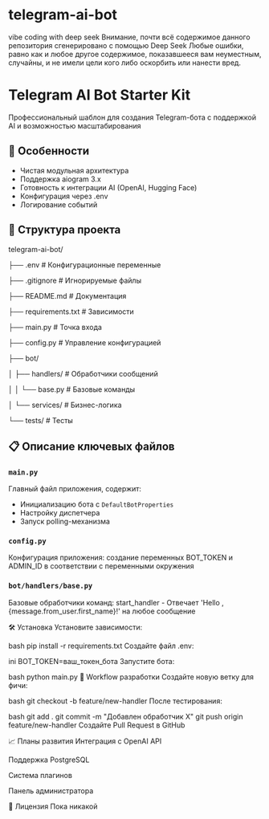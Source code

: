 # telegram-ai-bot
vibe coding with deep seek
Внимание, почти всё содержимое данного репозитория сгенерировано с помощью Deep Seek
Любые ошибки, равно как и любое другое содержимое, показавшееся вам неуместным, случайны, и не имели цели кого либо оскорбить или нанести вред.

# Telegram AI Bot Starter Kit

Профессиональный шаблон для создания Telegram-бота с поддержкой AI и возможностью масштабирования

## 🚀 Особенности

- Чистая модульная архитектура
- Поддержка aiogram 3.x
- Готовность к интеграции AI (OpenAI, Hugging Face)
- Конфигурация через .env
- Логирование событий

## 📂 Структура проекта

telegram-ai-bot/

├── .env # Конфигурационные переменные

├── .gitignore # Игнорируемые файлы

├── README.md # Документация

├── requirements.txt # Зависимости

├── main.py # Точка входа

├── config.py # Управление конфигурацией

├── bot/

│ ├── handlers/ # Обработчики сообщений

│ │ └── base.py # Базовые команды

│ └── services/ # Бизнес-логика

└── tests/ # Тесты



## 📋 Описание ключевых файлов

### `main.py`
Главный файл приложения, содержит:
- Инициализацию бота с `DefaultBotProperties`
- Настройку диспетчера
- Запуск polling-механизма

### `config.py`
Конфигурация приложения:
создание переменных BOT_TOKEN и ADMIN_ID в соответствии с переменными окружения 

### `bot/handlers/base.py`
Базовые обработчики команд:
start_handler - Отвечает 'Hello , {message.from_user.first_name}!' на любое сообщение

🛠️ Установка
Установите зависимости:

bash
pip install -r requirements.txt
Создайте файл .env:

ini
BOT_TOKEN=ваш_токен_бота
Запустите бота:

bash
python main.py
🔄 Workflow разработки
Создайте новую ветку для фичи:

bash
git checkout -b feature/new-handler
После тестирования:

bash
git add .
git commit -m "Добавлен обработчик X"
git push origin feature/new-handler
Создайте Pull Request в GitHub

📈 Планы развития
Интеграция с OpenAI API

Поддержка PostgreSQL

Система плагинов

Панель администратора

📜 Лицензия
Пока никакой
